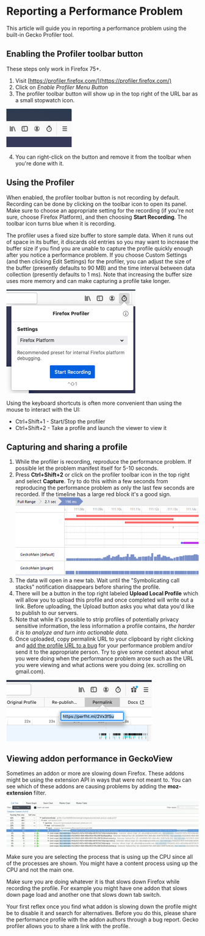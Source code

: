 # Reporting a Performance Problem

This article will guide you in reporting a performance problem using the
built-in Gecko Profiler tool.

## Enabling the Profiler toolbar button

These steps only work in Firefox 75+.

1.  Visit [https://profiler.firefox.com/](https://profiler.firefox.com/)
2.  Click on *Enable Profiler Menu Button*
3.  The profiler toolbar button will show up in the top right of the URL
    bar as a small stopwatch icon.

![image1](img/reportingperf1.png)

4.  You can right-click on the button and remove it from the toolbar
    when you're done with it.

## Using the Profiler

When enabled, the profiler toolbar button is not recording by default.
Recording can be done by clicking on the toolbar icon to open its panel.
Make sure to choose an appropriate setting for the recording (if you're
not sure, choose Firefox Platform), and then choosing **Start
Recording**. The toolbar icon turns blue when it is recording.

The profiler uses a fixed size buffer to store sample data. When it runs
out of space in its buffer, it discards old entries so you may want to
increase the buffer size if you find you are unable to capture the
profile quickly enough after you notice a performance problem. If you
choose Custom Settings (and then clicking Edit Settings) for the
profiler, you can adjust the size of the buffer (presently defaults to
90 MB) and the time interval between data collection (presently defaults
to 1 ms). Note that increasing the buffer size uses more memory and can
make capturing a profile take longer.

![image2](img/reportingperf2.png)

Using the keyboard shortcuts is often more convenient than using the
mouse to interact with the UI:

* Ctrl+Shift+1 - Start/Stop the profiler
* Ctrl+Shift+2 - Take a profile and launch the viewer to view it

## Capturing and sharing a profile

1.  While the profiler is recording, reproduce the performance problem.
    If possible let the problem manifest itself for 5-10 seconds.
2.  Press **Ctrl+Shift+2** or click on the profiler toolbar icon in the
    top right and select **Capture**. Try to do this within a few
    seconds from reproducing the performance problem as only the last
    few seconds are recorded. If the timeline has a large red block
    it's a good sign. ![Jank markers appearing in the Perf.html profile analysis tool.](img/PerfDotHTMLRedLines.png)
3.  The data will open in a new tab. Wait until the \"Symbolicating call
    stacks\" notification disappears before sharing the profile.
4.  There will be a button in the top right labeled **Upload Local Profile** which
    will allow you to upload this profile and once completed will write
    out a link. Before uploading, the Upload button asks you what data
    you'd like to publish to our servers.
5.  Note that while it's possible to strip profiles of potentially
    privacy sensitive information, the less information a profile
    contains, *the harder it is to analyze and turn into actionable
    data.*
6.  Once uploaded, copy permalink URL to your clipboard by right
    clicking and [add the profile URL to a bug](https://bugzilla.mozilla.org/enter_bug.cgi?product=Core&component=Performance)
    for your performance problem and/or send it to the appropriate
    person. Try to give some context about what you were doing when the
    performance problem arose such as the URL you were viewing and what
    actions were you doing (ex. scrolling on gmail.com). 

![image3](img/reportingperf3.png)

## Viewing addon performance in GeckoView

Sometimes an addon or more are slowing down Firefox. These addons might
be using the extension API in ways that were not meant to. You can see
which of these addons are causing problems by adding the
**moz-extension** filter.

![moz-extension filter print screen](img/EJCrt4N.png)

Make sure you are selecting the process that is using up the CPU since
all of the processes are shown. You might have a content process using
up the CPU and not the main one.

Make sure you are doing whatever it is that slows down Firefox while
recording the profile. For example you might have one addon that slows down page load
and another one that slows down tab switch.

Your first reflex once you find what addon is slowing down the profile
might be to disable it and search for alternatives. Before you do this,
please share the performance profile with the addon authors through a
bug report. Gecko profiler allows you to share a link with the profile.
